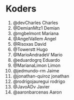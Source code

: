 # Koders

1. @devCharles Charles
2. @DemianMtz1 Demian
3. @mgbelmont Mariana
4. @AngelVallem Angel
5. @Risoxas David
6. @Towerstt Hugo
7. @MarioAndradeV Mario
8. @eduardogrq Eduardo
9. @MarianaLimon Limon
10. @jedmundo-rm Jaime
11. @jonathan-quiroz jonathan
12. @rodrigojauregui rodrigo
13. @JavoADv Javier
14. @aaronbarcenas Aaron